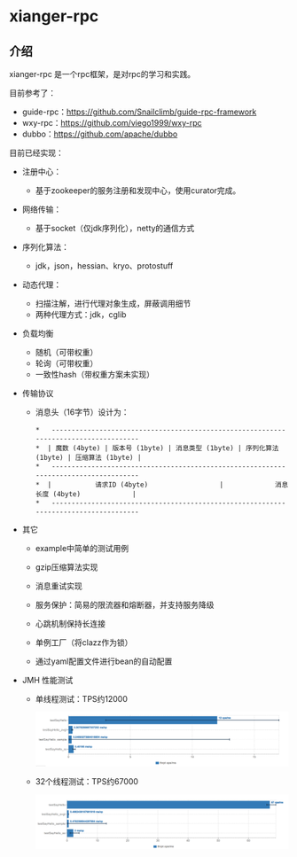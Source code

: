 # xianger-rpc

## 介绍

xianger-rpc 是一个rpc框架，是对rpc的学习和实践。

目前参考了：

- guide-rpc：https://github.com/Snailclimb/guide-rpc-framework
- wxy-rpc：https://github.com/viego1999/wxy-rpc
- dubbo：https://github.com/apache/dubbo

目前已经实现：

- 注册中心：
  - 基于zookeeper的服务注册和发现中心，使用curator完成。
  
- 网络传输：
  - 基于socket（仅jdk序列化），netty的通信方式
  
- 序列化算法：
  - jdk，json，hessian、kryo、protostuff

- 动态代理：

  - 扫描注解，进行代理对象生成，屏蔽调用细节
  - 两种代理方式：jdk，cglib

- 负载均衡

  - 随机（可带权重）
  - 轮询（可带权重）
  - 一致性hash（带权重方案未实现）

- 传输协议

  - 消息头（16字节）设计为：

    ```
    *   -------------------------------------------------------------------------------------
    *  | 魔数 (4byte) | 版本号 (1byte) | 消息类型 (1byte) | 序列化算法 (1byte) | 压缩算法 (1byte) |
    *   -------------------------------------------------------------------------------------
    *  |           请求ID (4byte)                  |             消息长度 (4byte)             |
    *   -------------------------------------------------------------------------------------
    ```

- 其它
    - example中简单的测试用例
    
    - gzip压缩算法实现
    
    - 消息重试实现
    
    - 服务保护：简易的限流器和熔断器，并支持服务降级
    
    - 心跳机制保持长连接
    
    - 单例工厂（将clazz作为锁）
    
    - 通过yaml配置文件进行bean的自动配置

      
    
- JMH 性能测试
    - 单线程测试：TPS约12000
    
      ![image-20250315232616689](./assets/image-20250315232616689.png)
    
    - 32个线程测试：TPS约67000
    
      ![image-20250315233138130](./assets/image-20250315233138130.png)
